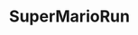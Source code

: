---
title: SuperMarioRun
crosslinks:
- LineageOS
- gamedev
- livven
- pics
- nintendo
- pokemongodev
- ios
---